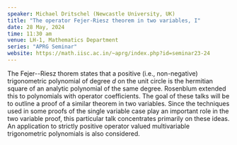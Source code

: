 ```yaml
---
speaker: Michael Dritschel (Newcastle University, UK)
title: "The operator Fejer-Riesz theorem in two variables, I"
date: 28 May, 2024
time: 11:30 am
venue: LH-1, Mathematics Department
series: "APRG Seminar"
website: https://math.iisc.ac.in/~aprg/index.php?id=seminar23-24
---
```


The Fejer--Riesz thorem states that a positive (i.e., non-negative) trigonometric polynomial of degree $d$ on the unit circle is the
hermitian square of an analytic polynomial of the same degree. Rosenblum extended this to polynomials with operator coefficients.
The goal of these talks will be to outline a proof of a similar theorem in two variables. Since the techniques used in some proofs of
the single variable case play an important role in the two variable proof, this particular talk concentrates primarily on these ideas.
An application to strictly positive operator valued multivariable trigonometric polynomials is also considered.

